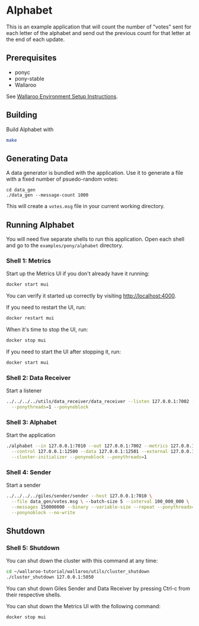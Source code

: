 # Alphabet

This is an example application that will count the number of "votes" sent for
each letter of the alphabet and send out the previous count for that letter at the end of each update.

## Prerequisites

- ponyc
- pony-stable
- Wallaroo

See [Wallaroo Environment Setup Instructions](https://github.com/WallarooLabs/wallaroo/book/getting-started/setup.md).

## Building

Build Alphabet with

```bash
make
```

## Generating Data

A data generator is bundled with the application. Use it to generate a file with a fixed number of psuedo-random votes:

```
cd data_gen
./data_gen --message-count 1000
```

This will create a `votes.msg` file in your current working directory.

## Running Alphabet

You will need five separate shells to run this application. Open each shell and go to the `examples/pony/alphabet` directory.

### Shell 1: Metrics

Start up the Metrics UI if you don't already have it running:

```bash
docker start mui
```

You can verify it started up correctly by visiting [http://localhost:4000](http://localhost:4000).

If you need to restart the UI, run:

```bash
docker restart mui
```

When it's time to stop the UI, run:

```bash
docker stop mui
```

If you need to start the UI after stopping it, run:

```bash
docker start mui
```

### Shell 2: Data Receiver

Start a listener

```bash
../../../../utils/data_receiver/data_receiver --listen 127.0.0.1:7002 --no-write \
  --ponythreads=1 --ponynoblock
```

### Shell 3: Alphabet
Start the application

```bash
./alphabet --in 127.0.0.1:7010 --out 127.0.0.1:7002 --metrics 127.0.0.1:5001 \
  --control 127.0.0.1:12500 --data 127.0.0.1:12501 --external 127.0.0.1:5050 \
  --cluster-initializer --ponynoblock --ponythreads=1
```

### Shell 4: Sender

Start a sender

```bash
../../../../giles/sender/sender --host 127.0.0.1:7010 \
  --file data_gen/votes.msg \ --batch-size 5 --interval 100_000_000 \
  --messages 150000000 --binary --variable-size --repeat --ponythreads=1 \
  --ponynoblock --no-write
```

## Shutdown

### Shell 5: Shutdown

You can shut down the cluster with this command at any time:

```bash
cd ~/wallaroo-tutorial/wallaroo/utils/cluster_shutdown
./cluster_shutdown 127.0.0.1:5050
```

You can shut down Giles Sender and Data Receiver by pressing Ctrl-c from their respective shells.

You can shut down the Metrics UI with the following command:

```bash
docker stop mui
```
